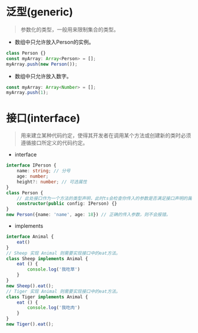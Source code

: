 # 泛型(generic)
> 参数化的类型，一般用来限制集合的类型。
* 数组中只允许放入Person的实例。
```typescript
class Person {}
const myArray: Array<Person> = [];
myArray.push(new Person());
```
* 数组中只允许放入数字。
```typescript
const myArray: Array<Number> = [];
myArray.push(1);
```

# 接口(interface)
> 用来建立某种代码约定，使得其开发者在调用某个方法或创建新的类时必须遵循接口所定义的代码约定。
* interface
```typescript
interface IPerson {
    name: string; // 分号
    age: number;
    height?: number; // 可选属性
}
class Person {
    // 此处接口作为一个方法的类型声明，此时ts会检查你传入的参数是否满足接口声明的属性要求。
    constructor(public config: IPerson) {}
}
new Person({name: 'name', age: 18}) // 正确的传入参数，则不会报错。
```
* implements
```typescript
interface Animal {
    eat()
}
// Sheep 实现 Animal 则需要实现接口中的eat方法。
class Sheep implements Animal {
    eat () {
        console.log('我吃草')
    }
}
new Sheep().eat();
// Tiger 实现 Animal 则需要实现接口中的eat方法。
class Tiger implements Animal {
    eat () {
        console.log('我吃肉')
    }
}
new Tiger().eat();
```
